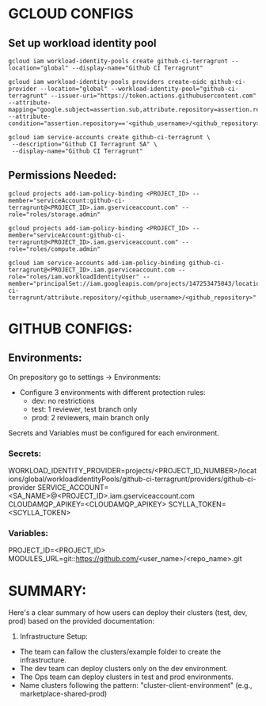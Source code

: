 # GCLOUD CONFIGS

## Set up workload identity pool

```
gcloud iam workload-identity-pools create github-ci-terragrunt --location="global" --display-name="Github CI Terragrunt"

gcloud iam workload-identity-pools providers create-oidc github-ci-provider --location="global" --workload-identity-pool="github-ci-terragrunt" --issuer-uri="https://token.actions.githubusercontent.com" --attribute-mapping="google.subject=assertion.sub,attribute.repository=assertion.repository" --attribute-condition="assertion.repository=='<github_username>/<github_repository>'"

gcloud iam service-accounts create github-ci-terragrunt \
 --description="Github CI Terragrunt SA" \
 --display-name="Github CI Terragrunt"
```

## Permissions Needed:

```
gcloud projects add-iam-policy-binding <PROJECT_ID> --member="serviceAccount:github-ci-terragrunt@<PROJECT_ID>.iam.gserviceaccount.com" --role="roles/storage.admin"

gcloud projects add-iam-policy-binding <PROJECT_ID> --member="serviceAccount:github-ci-terragrunt@<PROJECT_ID>.iam.gserviceaccount.com" --role="roles/compute.admin"

gcloud iam service-accounts add-iam-policy-binding github-ci-terragrunt@<PROJECT_ID>.iam.gserviceaccount.com --role="roles/iam.workloadIdentityUser" --member="principalSet://iam.googleapis.com/projects/147253475043/locations/global/workloadIdentityPools/github-ci-terragrunt/attribute.repository/<github_username>/<github_repository>"
```

# GITHUB CONFIGS:

## Environments:

On prepository go to settings -> Environments:

- Configure 3 environments with different protection rules:
  - dev: no restrictions
  - test: 1 reviewer, test branch only
  - prod: 2 reviewers, main branch only

Secrets and Variables must be configured for each environment.

### Secrets:

WORKLOAD_IDENTITY_PROVIDER=projects/<PROJECT_ID_NUMBER>/locations/global/workloadIdentityPools/github-ci-terragrunt/providers/github-ci-provider
SERVICE_ACCOUNT=<SA_NAME>@<PROJECT_ID>.iam.gserviceaccount.com
CLOUDAMQP_APIKEY=<CLOUDAMQP_APIKEY>
SCYLLA_TOKEN=<SCYLLA_TOKEN>

### Variables:

PROJECT_ID=<PROJECT_ID>
MODULES_URL=git::https://github.com/<user_name>/<repo_name>.git

# SUMMARY:

Here's a clear summary of how users can deploy their clusters (test, dev, prod) based on the provided documentation:

1. Infrastructure Setup:

- The team can fallow the clusters/example folder to create the infrastructure.
- The dev team can deploy clusters only on the dev environment.
- The Ops team can deploy clusters in test and prod environments.
- Name clusters following the pattern: "cluster-client-environment" (e.g., marketplace-shared-prod)
